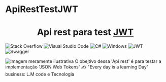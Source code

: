 # ApiRestTestJWT

<h1 align="center"> Api rest para test  <u>JWT</u></h1> 

![Stack Overflow](https://img.shields.io/badge/-Stackoverflow-FE7A16?style=for-the-badge&logo=stack-overflow&logoColor=white)
![Visual Studio Code](https://img.shields.io/badge/Visual%20Studio%20Code-0078d7.svg?style=for-the-badge&logo=visual-studio-code&logoColor=white)
![C#](https://img.shields.io/badge/c%23-%23239120.svg?style=for-the-badge&logo=c-sharp&logoColor=white)
![Windows](https://img.shields.io/badge/Windows-0078D6?style=for-the-badge&logo=windows&logoColor=white)
![JWT](https://img.shields.io/badge/JWT-black?style=for-the-badge&logo=JSON%20web%20tokens)
![Swagger](https://img.shields.io/badge/-Swagger-%23Clojure?style=for-the-badge&logo=swagger&logoColor=white)

![Imagem meramente ilustrativa](https://supertokens.com/static/b0172cabbcd583dd4ed222bdb83fc51a/9af93/jwt-structure.png)
O obejtivo dessa 'Api rest' é para testar a implementação 'JSON Web Tokens'
✍ "Every day is a learning Day"
business: L.M code e Tecnologia 
